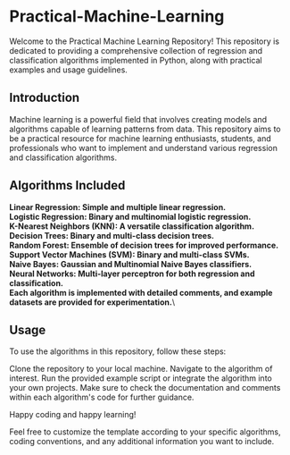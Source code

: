 # Practical-Machine-Learning
Welcome to the Practical Machine Learning Repository! This repository is dedicated to providing a comprehensive collection of regression and classification algorithms implemented in Python, along with practical examples and usage guidelines.

## Introduction
Machine learning is a powerful field that involves creating models and algorithms capable of learning patterns from data. This repository aims to be a practical resource for machine learning enthusiasts, students, and professionals who want to implement and understand various regression and classification algorithms.

## Algorithms Included
**Linear Regression: Simple and multiple linear regression.**\
**Logistic Regression: Binary and multinomial logistic regression.**\
**K-Nearest Neighbors (KNN): A versatile classification algorithm.**\
**Decision Trees: Binary and multi-class decision trees.**\
**Random Forest: Ensemble of decision trees for improved performance.**\
**Support Vector Machines (SVM): Binary and multi-class SVMs.**\
**Naive Bayes: Gaussian and Multinomial Naive Bayes classifiers.**\
**Neural Networks: Multi-layer perceptron for both regression and classification.**\
**Each algorithm is implemented with detailed comments, and example datasets are provided for experimentation.**\

## Usage
To use the algorithms in this repository, follow these steps:

Clone the repository to your local machine.
Navigate to the algorithm of interest.
Run the provided example script or integrate the algorithm into your own projects.
Make sure to check the documentation and comments within each algorithm's code for further guidance.

Happy coding and happy learning!

Feel free to customize the template according to your specific algorithms, coding conventions, and any additional information you want to include.
